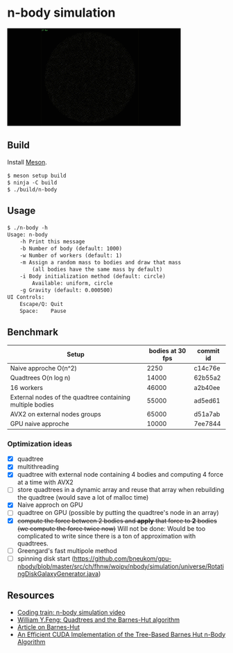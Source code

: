 # n-body simulation

![demo.gif](./demo.gif)

## Build

Install [Meson](https://mesonbuild.com/Quick-guide.html).

```
$ meson setup build
$ ninja -C build
$ ./build/n-body
```

## Usage

```
$ ./n-body -h
Usage: n-body
	-h Print this message
	-b Number of body (default: 1000)
	-w Number of workers (default: 1)
	-m Assign a random mass to bodies and draw that mass
		(all bodies have the same mass by default)
	-i Body initialization method (default: circle)
		Available: uniform, circle
	-g Gravity (default: 0.000500)
UI Controls:
	Escape/Q: Quit
	Space:    Pause
```

## Benchmark

| Setup                                                     | bodies at 30 fps  | commit id |
|-----------------------------------------------------------|-------------------|-----------|
| Naive approche O(n^2)                                     | 2250              | c14c76e   |
| Quadtrees O(n log n)                                      | 14000             | 62b55a2   |
| 16 workers                                                | 46000             | a2b40ee   |
| External nodes of the quadtree containing multiple bodies | 55000             | ad5ed61   |
| AVX2 on external nodes groups                             | 65000             | d51a7ab   |
| GPU naive approche                                        | 10000             | 7ee7844   |

### Optimization ideas

- [x] quadtree
- [x] multithreading
- [x] quadtree with external node containing 4 bodies and computing 4 force at a time with AVX2
- [ ] store quadtrees in a dynamic array and reuse that array when rebuilding the quadtree (would save a lot of malloc time)
- [x] Naive approch on GPU
- [ ] quadtree on GPU (possible by putting the quadtree's node in an array)
- [x] ~~compute the force between 2 bodies and **apply** that force to **2** bodies (we compute the force twice now)~~
    Will not be done: Would be too complicated to write since there is a ton of approximation with quadtrees.
- [ ] Greengard's fast multipole method
- [ ] spinning disk start (https://github.com/bneukom/gpu-nbody/blob/master/src/ch/fhnw/woipv/nbody/simulation/universe/RotatingDiskGalaxyGenerator.java)

## Resources

- [Coding train: n-body simulation video](https://www.youtube.com/watch?v=GjbKsOkN1Oc&t=220s)
- [William Y.Feng: Quadtrees and the Barnes-Hut algorithm](https://www.youtube.com/watch?v=tOlKLJ4WmSE)
- [Article on Barnes-Hut](http://arborjs.org/docs/barnes-hut)
- [An Efficient CUDA Implementation of the Tree-Based Barnes Hut n-Body Algorithm](https://iss.oden.utexas.edu/Publications/Papers/burtscher11.pdf)

